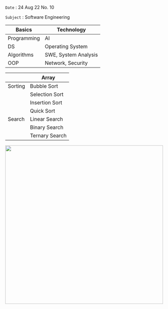 `Date` : 24 Aug 22 No. 10

`Subject` : Software Engineering

|Basics |Technology|                               
|-------|-----------|                              
|Programming|AI     |                              
|DS|Operating System|                              
|Algorithms|SWE, System Analysis|                  
|OOP|Network, Security|

|       |Array|
|-------|-----|
|Sorting|Bubble Sort|
|      |Selection Sort|
|      |Insertion Sort|
|      |Quick Sort|
|Search|Linear Search|
|      |Binary Search|
|      |Ternary Search|

 <img src="https://tse4.mm.bing.net/th?id=OIP.1rTGVEx4iRtmq9TKx750OgHaHV&pid=Api&P=0" width="500">